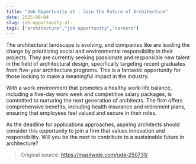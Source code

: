 ```yaml
---
title: "Job Opportunity at : Join the Future of Architecture"
date: 2025-08-04
slug: job-opportunity-at-
tags: ["architecture","job opportunity","careers"]
---
```


The architectural landscape is evolving, and companies like  are leading the charge by prioritizing social and environmental responsibility in their projects. They are currently seeking passionate and responsible new talent in the field of architectural design, specifically targeting recent graduates from five-year architecture programs. This is a fantastic opportunity for those looking to make a meaningful impact in the industry.

With a work environment that promotes a healthy work-life balance, including a five-day work week and competitive salary packages,  is committed to nurturing the next generation of architects. The firm offers comprehensive benefits, including health insurance and retirement plans, ensuring that employees feel valued and secure in their roles.

As the deadline for applications approaches, aspiring architects should consider this opportunity to join a firm that values innovation and responsibility. Will you be the next to contribute to a sustainable future in architecture?
> Original source: https://masilwide.com/uda-250731/